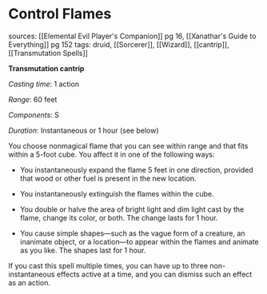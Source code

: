 # Control Flames
sources: [[Elemental Evil Player's Companion]] pg 16, [[Xanathar's Guide to Everything]] pg 152
tags: druid, [[Sorcerer]], [[Wizard]], [[cantrip]], [[Transmutation Spells]]

**Transmutation cantrip**

*Casting time*: 1 action

*Range*: 60 feet

*Components*: S

*Duration*: Instantaneous or 1 hour (see below)

You choose nonmagical flame that you can see within range and that fits within a 5-foot cube. You affect it in one of the following ways:

 * You instantaneously expand the flame 5 feet in one direction, provided that wood or other fuel is present in the new location.

 * You instantaneously extinguish the flames within the cube.

 * You double or halve the area of bright light and dim light cast by the flame, change its color, or both. The change lasts for 1 hour.

 * You cause simple shapes—such as the vague form of a creature, an inanimate object, or a location—to appear within the flames and animate as you like. The shapes last for 1 hour.

If you cast this spell multiple times, you can have up to three non-instantaneous effects active at a time, and you can dismiss such an effect as an action.
